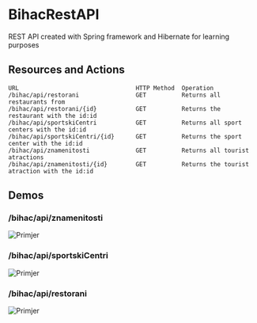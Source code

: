 # BihacRestAPI
REST API created with Spring framework and Hibernate for learning purposes

## Resources and Actions

    URL                                 HTTP Method  Operation
    /bihac/api/restorani                GET          Returns all restaurants from
    /bihac/api/restorani/{id}           GET          Returns the restaurant with the id:id
    /bihac/api/sportskiCentri           GET          Returns all sport centers with the id:id
    /bihac/api/sportskiCentri/{id}      GET          Returns the sport center with the id:id
    /bihac/api/znamenitosti             GET          Returns all tourist atractions
    /bihac/api/znamenitosti/{id}        GET          Returns the tourist atraction with the id:id
    
## Demos

### /bihac/api/znamenitosti 
![Primjer](http://prntscr.com/i0tnwx)

### /bihac/api/sportskiCentri
![Primjer](http://prntscr.com/i0toq8)

### /bihac/api/restorani
![Primjer](http://prntscr.com/i0tq3g)

    

